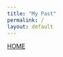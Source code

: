 ```yaml
---
title: "My Past"
permalink: /
layout: default
---
```



[HOME](https://mkim74.github.io/AboutMe/)





